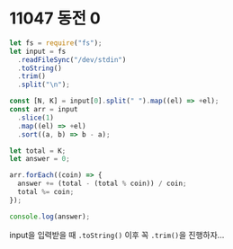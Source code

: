 # 11047 동전 0

```javascript
let fs = require("fs");
let input = fs
  .readFileSync("/dev/stdin")
  .toString()
  .trim()
  .split("\n");

const [N, K] = input[0].split(" ").map((el) => +el);
const arr = input
  .slice(1)
  .map((el) => +el)
  .sort((a, b) => b - a);

let total = K;
let answer = 0;

arr.forEach((coin) => {
  answer += (total - (total % coin)) / coin;
  total %= coin;
});

console.log(answer);
```

input을 입력받을 때 `.toString()` 이후 꼭 `.trim()`을 진행하자...

